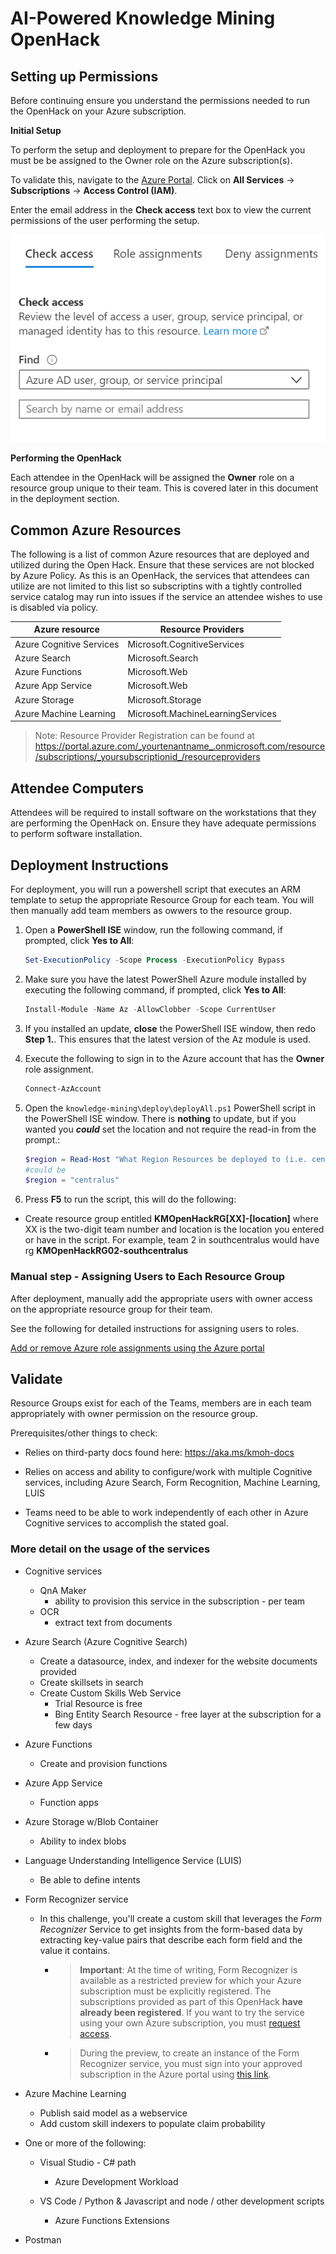 # AI-Powered Knowledge Mining OpenHack 

## Setting up Permissions

Before continuing ensure you understand the permissions needed to run the OpenHack on your Azure subscription.

**Initial Setup** 

To perform the setup and deployment to prepare for the OpenHack you must be be assigned to the Owner role on the Azure subscription(s).

To validate this, navigate to the <a href="https://portal.azure.com" target="_blank">Azure Portal</a>. Click on **All Services** -> **Subscriptions** -> **Access Control (IAM)**.

Enter the email address in the **Check access** text box to view the current permissions of the user performing the setup.  

![Check access dialog](images/check-access.png "Check access dialog displays a textbox to enter an email address.")

**Performing the OpenHack** 

Each attendee in the OpenHack will be assigned the **Owner** role on a resource group unique to their team. This is covered later in this document in the deployment section.



## Common Azure Resources 

The following is a list of common Azure resources that are deployed and utilized during the Open Hack. 
Ensure that these services are not blocked by Azure Policy.  As this is an OpenHack, the services that attendees can utilize are not limited to this list so subscriptins with a tightly controlled service catalog may run into issues if the service an attendee wishes to use is disabled via policy.


| Azure resource           | Resource Providers |
| ------------------------ | --------------------------------------- | 
| Azure Cognitive Services | Microsoft.CognitiveServices         |
| Azure Search             | Microsoft.Search                    |
| Azure Functions          | Microsoft.Web                       |
| Azure App Service        | Microsoft.Web                       |
| Azure Storage            | Microsoft.Storage                   |
| Azure Machine Learning   | Microsoft.MachineLearningServices   |

> Note:  Resource Provider Registration can be found at https://portal.azure.com/_yourtenantname_.onmicrosoft.com/resource/subscriptions/_yoursubscriptionid_/resourceproviders

## Attendee Computers

Attendees will be required to install software on the workstations that they are performing the OpenHack on. Ensure they have adequate permissions to perform software installation. 

## Deployment Instructions 

For deployment, you will run a powershell script that executes an ARM template to setup the appropriate Resource Group for each team.  You will then manually add team members as owwers to the resource group.


1. Open a **PowerShell ISE** window, run the following command, if prompted, click **Yes to All**:

   ```PowerShell
   Set-ExecutionPolicy -Scope Process -ExecutionPolicy Bypass
   ```

2. Make sure you have the latest PowerShell Azure module installed by executing the following command, if prompted, click **Yes to All**:

    ```PowerShell
    Install-Module -Name Az -AllowClobber -Scope CurrentUser
    ```

3. If you installed an update, **close** the PowerShell ISE window, then redo **Step 1.**. This ensures that the latest version of the Az module is used.

4. Execute the following to sign in to the Azure account that has the **Owner** role assignment.

    ```PowerShell
    Connect-AzAccount
    ```

5. Open the `knowledge-mining\deploy\deployAll.ps1` PowerShell script in the PowerShell ISE window.  There is **nothing** to update, but if you wanted you ***could*** set the location and not require the read-in from the prompt.:

    ```PowerShell
    $region = Read-Host "What Region Resources be deployed to (i.e. centralus, southcentralus, japaneast, etc)?";
    #could be
    $region = "centralus"
    ```

6.  Press **F5** to run the script, this will do the following:

   * Create resource group entitled **KMOpenHackRG[XX]-[location]** where XX is the two-digit team number and location is the location you entered or have in the script.  For example, team 2 in southcentralus would have rg **KMOpenHackRG02-southcentralus**

### Manual step - Assigning Users to Each Resource Group 

After deployment, manually add the appropriate users with owner access on the appropriate resource group for their team. 

See the following for detailed instructions for assigning users to roles.

[Add or remove Azure role assignments using the Azure portal](https://docs.microsoft.com/en-us/azure/role-based-access-control/role-assignments-portal)



## Validate 
Resource Groups exist for each of the Teams, members are in each team appropriately with owner permission on the resource group.

Prerequisites/other things to check:

* Relies on third-party docs found here: https://aka.ms/kmoh-docs

* Relies on access and ability to configure/work with multiple Cognitive services, including Azure Search, Form Recognition, Machine Learning, LUIS

* Teams need to be able to work independently of each other in Azure Cognitive services to accomplish the stated goal.







### More detail on the usage of the services

* Cognitive services  
    * QnA Maker  
        * ability to provision this service in the subscription - per team
    * OCR
        * extract text from documents

* Azure Search (Azure Cognitive Search)
    * Create a datasource, index, and indexer for the website documents provided
    * Create skillsets in search
    * Create Custom Skills Web Service
        * Trial Resource is free
        * Bing Entity Search Resource - free layer at the subscription for a few days

* Azure Functions
    * Create and provision functions

* Azure App Service
    * Function apps
    

* Azure Storage w/Blob Container
    * Ability to index blobs

* Language Understanding Intelligence Service (LUIS) 
    * Be able to define intents

* Form Recognizer service
    * In this challenge, you'll create a custom skill that leverages the *Form Recognizer* Service to get insights from the form-based data by extracting key-value pairs that describe each form field and the value it contains.

        * > **Important**: At the time of writing, Form Recognizer is available as a restricted preview for which your Azure subscription must be explicitly registered. The subscriptions provided as part of this OpenHack **have already been registered**. If you want to try the service using your own Azure subscription, you must [request access](https://docs.microsoft.com/en-us/azure/cognitive-services/form-recognizer/overview#request-access).

        * > During the preview, to create an instance of the Form Recognizer service, you must sign into your approved subscription in the Azure portal using [this link](https://portal.azure.com/?microsoft_azure_marketplace_ItemHideKey=microsoft_azure_cognitiveservices_formUnderstandingPreview#create/Microsoft.CognitiveServicesFormRecognizer).

* Azure Machine Learning
    * Publish said model as a webservice
    * Add custom skill indexers to populate claim probability

* One or more of the following:
    * Visual Studio - C# path
        * Azure Development Workload

    * VS Code / Python & Javascript and node / other development scripts
        * Azure Functions Extensions

* Postman
